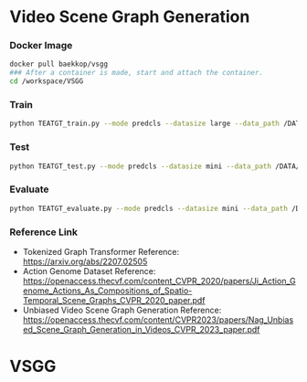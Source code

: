 # Video Scene Graph Generation

### Docker Image

```bash
docker pull baekkop/vsgg
### After a container is made, start and attach the container.
cd /workspace/VSGG
```

### Train

```bash
python TEATGT_train.py --mode predcls --datasize large --data_path /DATA/PATH --lr 1e-5 --warmup 3 --nepoch 30 --lap_node_id --lap_node_id_k 50 --type_id --save_path /SAVE/PATH --use_ctl_loss --use_cons_str_loss --use_cons_sem_loss
```

### Test

```bash
python TEATGT_test.py --mode predcls --datasize mini --data_path /DATA/PATH --model_path /MODEL/PATH --output_path /OUTPUT/PATH --lap_node_id --lap_node_id_k 50 --type_id
```

### Evaluate

```bash
python TEATGT_evaluate.py --mode predcls --datasize mini --data_path /DATA/PATH --model_path /MODEL/PATHmodels/ --output_path /OUTPUT/PATH --lap_node_id --lap_node_id_k 50 --type_id
```

### Reference Link
- Tokenized Graph Transformer Reference: https://arxiv.org/abs/2207.02505
- Action Genome Dataset Reference: https://openaccess.thecvf.com/content_CVPR_2020/papers/Ji_Action_Genome_Actions_As_Compositions_of_Spatio-Temporal_Scene_Graphs_CVPR_2020_paper.pdf
- Unbiased Video Scene Graph Generation Reference: https://openaccess.thecvf.com/content/CVPR2023/papers/Nag_Unbiased_Scene_Graph_Generation_in_Videos_CVPR_2023_paper.pdf
# VSGG
